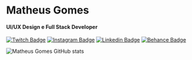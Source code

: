# Matheus Gomes
#### UI/UX Design e Full Stack Developer

[![Twitch Badge](https://img.shields.io/badge/-Matheus%20Gomes-6633cc?style=flat-square&logo=Twitch&logoColor=white&link=https://www.twitch.tv/bemattzera/)](https://www.twitch.tv/bemattzera/)
[![Instagram Badge](https://img.shields.io/badge/-Matheus%20Gomes-6633cc?style=flat-square&logo=Instagram&logoColor=white&link=https://www.instagram.com/matheusgomesbs/)](https://www.instagram.com/matheusgomesbs/)
[![Linkedin Badge](https://img.shields.io/badge/-Matheus%20Gomes-6633cc?style=flat-square&logo=Linkedin&logoColor=white&link=https://www.linkedin.com/in/matheusgomesbs/)](https://www.linkedin.com/in/matheusgomesbs/) 
[![Behance Badge](https://img.shields.io/badge/-Matheus%20Gomes-6633cc?style=flat-square&logo=Behance&logoColor=white&link=https://www.behance.net/matheusgomesbs/)](https://www.behance.net/matheusgomesbs/)

![Matheus Gomes GitHub stats](https://github-readme-stats.vercel.app/api?username=matheusgomesbs&show_icons=true&theme=dark)
